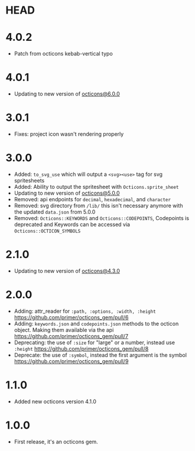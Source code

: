 # HEAD

# 4.0.2

- Patch from octicons kebab-vertical typo

# 4.0.1

- Updating to new version of [octicons@6.0.0](https://github.com/primer/octicons/blob/master/CHANGELOG.md#600)

# 3.0.1

- Fixes: project icon wasn't rendering properly

# 3.0.0

- Added: `to_svg_use` which will output a `<svg><use>` tag for svg spritesheets
- Added: Ability to output the spritesheet with `Octicons.sprite_sheet`
- Updating to new version of [octicons@5.0.0](https://github.com/primer/octicons/blob/master/CHANGELOG.md#500)
- Removed: api endpoints for `decimal`, `hexadecimal`, and `character`
- Removed: svg directory from `/lib/` this isn't necessary anymore with the updated `data.json` from 5.0.0
- Removed: `Octicons::KEYWORDS` and `Octicons::CODEPOINTS`, Codepoints is deprecated and Keywords can be accessed via `Octicons::OCTICON_SYMBOLS`

# 2.1.0

- Updating to new version of [octicons@4.3.0](https://github.com/primer/octicons/blob/master/CHANGELOG.md#430)

# 2.0.0

- Adding: attr_reader for `:path, :options, :width, :height` https://github.com/primer/octicons_gem/pull/6
- Adding: `keywords.json` and `codepoints.json` methods to the octicon object. Making them available via the api https://github.com/primer/octicons_gem/pull/7
- Deprecating: the use of `:size` for "large" or a number, instead use `:height` https://github.com/primer/octicons_gem/pull/8
- Deprecate: the use of `:symbol`, instead the first argument is the symbol https://github.com/primer/octicons_gem/pull/9

# 1.1.0

- Added new octicons version 4.1.0

# 1.0.0

- First release, it's an octicons gem.
